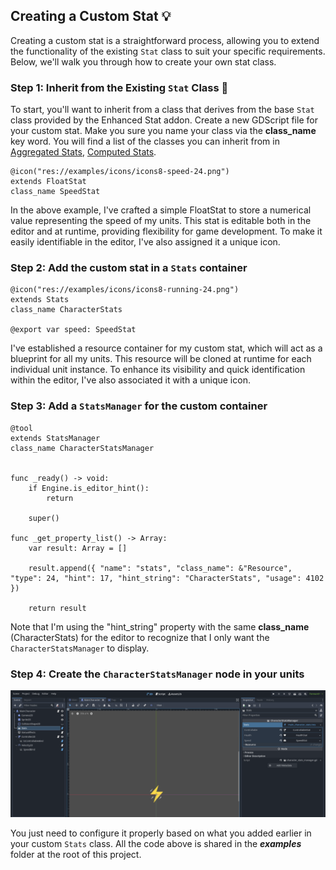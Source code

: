 ## Creating a Custom Stat :bulb:

Creating a custom stat is a straightforward process, allowing you to extend the functionality of the existing `Stat` class to suit your specific requirements. Below, we'll walk you through how to create your own stat class.

### Step 1: Inherit from the Existing `Stat` Class :bookmark:

To start, you'll want to inherit from a class that derives from the base `Stat` class provided by the Enhanced Stat addon. 
Create a new GDScript file for your custom stat. Make you sure you name your class via the **class_name** key word.
You will find a list of the classes you can inherit from in [Aggregated Stats](/manual/stats/aggragated.md), [Computed Stats](/manual/stats/computed.md). 

```gdscript
@icon("res://examples/icons/icons8-speed-24.png")
extends FloatStat
class_name SpeedStat
```

In the above example, I've crafted a simple FloatStat to store a numerical value representing the speed of my units. This stat is editable both in the editor and at runtime, providing flexibility for game development. To make it easily identifiable in the editor, I've also assigned it a unique icon.

### Step 2: Add the custom stat in a `Stats` container

```gdscript
@icon("res://examples/icons/icons8-running-24.png")
extends Stats
class_name CharacterStats

@export var speed: SpeedStat
```

I've established a resource container for my custom stat, which will act as a blueprint for all my units. This resource will be cloned at runtime for each individual unit instance. To enhance its visibility and quick identification within the editor, I've also associated it with a unique icon.

### Step 3: Add a `StatsManager` for the custom container

```gdscript
@tool
extends StatsManager
class_name CharacterStatsManager


func _ready() -> void:
	if Engine.is_editor_hint():
		return
	
	super()

func _get_property_list() -> Array:
	var result: Array = []

	result.append({ "name": "stats", "class_name": &"Resource", "type": 24, "hint": 17, "hint_string": "CharacterStats", "usage": 4102 })

	return result
```

Note that I'm using the "hint_string" property with the same **class_name** (CharacterStats) for the editor to recognize that I only want the `CharacterStatsManager` to display.

### Step 4: Create the `CharacterStatsManager` node in your units

![logo](../../assets/stats_manager.png)

You just need to configure it properly based on what you added earlier in your custom `Stats` class. All the code above is shared in the ***examples*** folder at the root of this project.